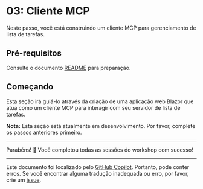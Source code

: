 # 03: Cliente MCP

Neste passo, você está construindo um cliente MCP para gerenciamento de lista de tarefas.

## Pré-requisitos

Consulte o documento [README](../README.md#pré-requisitos) para preparação.

## Começando

Esta seção irá guiá-lo através da criação de uma aplicação web Blazor que atua como um cliente MCP para interagir com seu servidor de lista de tarefas.

**Nota:** Esta seção está atualmente em desenvolvimento. Por favor, complete os passos anteriores primeiro.

---

Parabéns! 🎉 Você completou todas as sessões do workshop com sucesso!

---

Este documento foi localizado pelo [GitHub Copilot](https://docs.github.com/copilot/about-github-copilot/what-is-github-copilot). Portanto, pode conter erros. Se você encontrar alguma tradução inadequada ou erro, por favor, crie um [issue](../../../../../issues).
